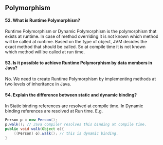 ## Polymorphism


#### 52. What is Runtime Polymorphism?
Runtime Polymorphism or Dynamic Polymorphism is the polymorphism that exists at runtime. In case of method overriding it  is not known which method will be called at runtime. Based on the type of object, JVM decides the exact method that should be called. So at compile time it is not known which method will be called at
run time.



#### 53. Is it possible to achieve Runtime Polymorphism by data members in Java?
No. We need to create Runtime Polymorphism by implementing methods at two levels of inheritance in Java.



#### 54. Explain the difference between static and dynamic binding?

In Static binding references are resolved at compile time. In Dynamic binding references are resolved at Run time.
E.g.

```java
Person p = new Person();
p.walk(); // Java compiler resolves this binding at compile time.
public void walk(Object o){
    ((Person) o).walk(); // this is dynamic binding.
}
```